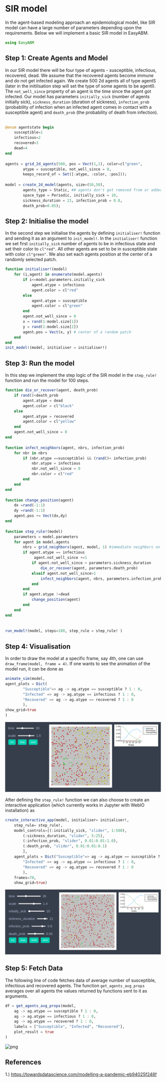
# SIR model

In the agent-based modeling approach an epidemiological model, like SIR model can have a large number of parameters depending upon the requirements. Below we will implement a basic SIR model in EasyABM.

```julia
using EasyABM
```

## Step 1: Create Agents and Model

In our SIR model there will be four type of agents - susceptible, infectious, recovered, dead. We assume that the recovered agents become immune and do not get infected again. We create 500 2d agents all of type agentS (later in the initilisation step will set the type of some agents to be agentI). The `not_well_since` property of an agent is the time since the agent got infected. Our model has parameters `initially_sick` (number of agents initially sick), `sickness_duration` (duration of sickness), `infection_prob` (probability of infection when an infected agent comes in contact with a susceptible agent) and `death_prob` (the probability of death from infection). 

```julia

@enum agentstate begin
    susceptible=1
    infectious=2
    recovered=3
    dead=4
end

agents = grid_2d_agents(500, pos = Vect(1,1), color=cl"green", 
        atype = susceptible, not_well_since = 0, 
        keeps_record_of = Set([:atype, :color, :pos]));

model = create_2d_model(agents, size=(50,50), 
        agents_type = Static, ## agents don't get removed from or added to the model
        space_type = Periodic, initially_sick = 10, 
        sickness_duration = 21, infection_prob = 0.8, 
        death_prob=0.05);
```

## Step 2: Initialise the model

In the second step we initialise the agents by defining `initialiser!` function and sending it as an argument to `init_model!`. In the `initialiser!` function we set first `initially_sick` number of agents to be in infectious state and set their color to `cl"red"`. All other agents are set to be in susceptible state with color `cl"green"`. We also set each agents position at the center of a randomly selected patch.  


```julia
function initialiser!(model)
    for (i,agent) in enumerate(model.agents)
        if i<=model.parameters.initially_sick
            agent.atype = infectious
            agent.color = cl"red"
        else 
            agent.atype = susceptible
            agent.color = cl"green"
        end
        agent.not_well_since = 0 
        x = rand(1:model.size[1])
        y = rand(1:model.size[2])
        agent.pos = Vect(x, y) # center of a random patch
    end
end
init_model!(model, initialiser = initialiser!)
```

## Step 3: Run the model

In this step we implement the step logic of the SIR model in the `step_rule!` function and run the model for 100 steps. 



```julia
function die_or_recover(agent, death_prob)
    if rand()<death_prob
        agent.atype = dead
        agent.color = cl"black"
    else
        agent.atype = recovered
        agent.color = cl"yellow"
    end
    agent.not_well_since = 0 
end

function infect_neighbors(agent, nbrs, infection_prob)
    for nbr in nbrs
        if (nbr.atype ==susceptible) && (rand()< infection_prob)
            nbr.atype = infectious
            nbr.not_well_since = 0
            nbr.color = cl"red"
        end
    end
end

function change_position(agent)
    dx =rand(-1:1)
    dy =rand(-1:1)
    agent.pos += Vect(dx,dy)
end

function step_rule!(model)
    parameters = model.parameters
    for agent in model.agents
        nbrs = grid_neighbors(agent, model, 1) #immediate neighbors on grid
        if agent.atype == infectious
             agent.not_well_since +=1
            if agent.not_well_since > parameters.sickness_duration
                die_or_recover(agent, parameters.death_prob)
            elseif agent.not_well_since>1
                infect_neighbors(agent, nbrs, parameters.infection_prob)
            end   
        end
        if agent.atype !=dead
            change_position(agent)
        end   
    end
end


run_model!(model, steps=100, step_rule = step_rule! )
```

## Step 4: Visualisation

In order to draw the model at a specific frame, say 4th, one can use `draw_frame(model, frame = 4)`. If one wants to see the animation of the model run, it can be done as 

```julia
animate_sim(model, 
agent_plots = Dict(
        "Susceptible"=> ag -> ag.atype == susceptible ? 1 : 0, 
        "Infected" => ag -> ag.atype == infectious ? 1 : 0,
        "Recovered" => ag -> ag.atype == recovered ? 1 : 0
        ),
show_grid=true
)
```

![png](assets/SIR/SIRAnim1.png)


After defining the `step_rule!` function we can also choose to create an interactive application (which currently works in Jupyter with WebIO installation) as 

```julia
create_interactive_app(model, initialiser= initialiser!,
    step_rule= step_rule!,
    model_controls=[(:initially_sick, "slider", 1:500), 
        (:sickness_duration, "slider", 5:25),
        (:infection_prob, "slider", 0.01:0.01:1.0),
        (:death_prob, "slider", 0.01:0.01:0.1)
        ],
    agent_plots = Dict("Susceptible"=> ag -> ag.atype == susceptible ? 1 : 0, 
        "Infected" => ag -> ag.atype == infectious ? 1 : 0,
        "Recovered" => ag -> ag.atype == recovered ? 1 : 0
        ),
    frames=70,
    show_grid=true)   
```

![png](assets/SIR/SIRIntApp.png)




## Step 5: Fetch Data 

The following line of code fetches data of average number of susceptible, infectious and recovered agents. The function `get_agents_avg_props` averages over all agents the values returned by functions sent to it as arguments. 

```julia
df = get_agents_avg_props(model, 
    ag -> ag.atype == susceptible ? 1 : 0,
    ag -> ag.atype == infectious ? 1 : 0, 
    ag -> ag.atype == recovered ? 1 : 0, 
    labels = ["Susceptible", "Infected", "Recovered"],
    plot_result = true
)
```

![png](assets/SIR/SIRPlot1.png)


## References
1.) https://towardsdatascience.com/modelling-a-pandemic-eb94025f248f




    


